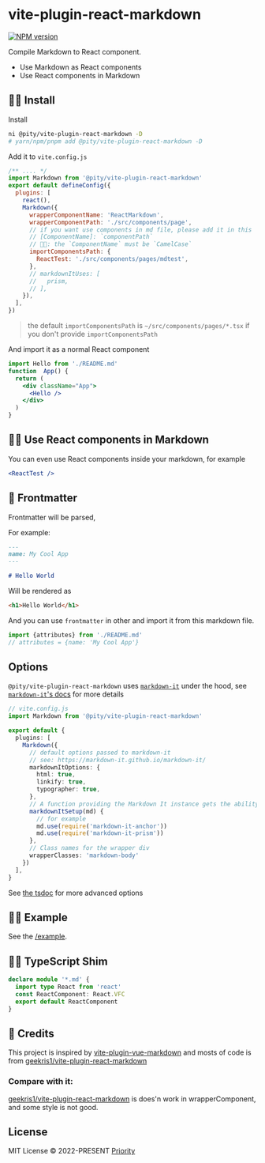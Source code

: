 # vite-plugin-react-markdown

[![NPM version](https://img.shields.io/npm/v/@pity\/vite-plugin-react-markdown?color=a1b858)](https://www.npmjs.com/package/@pity/vite-plugin-react-markdown)

Compile Markdown to React component.

- Use Markdown as React components
- Use React components in Markdown

## 🐱‍🚀 Install

Install

```bash
ni @pity/vite-plugin-react-markdown -D 
# yarn/npm/pnpm add @pity/vite-plugin-react-markdown -D
```

Add it to `vite.config.js`

```js
/** .... */
import Markdown from '@pity/vite-plugin-react-markdown'
export default defineConfig({
  plugins: [
    react(),
    Markdown({
      wrapperComponentName: 'ReactMarkdown',
      wrapperComponentPath: './src/components/page',
      // if you want use components in md file, please add it in this
      // [ComponentName]: `componentPath`
      // 🐱‍🚀: the `ComponentName` must be `CamelCase`
      importComponentsPath: {
        ReactTest: './src/components/pages/mdtest',
      },
      // markdownItUses: [
      //   prism,
      // ],
    }),
  ],
})
```

> the default `importComponentsPath` is `~/src/components/pages/*.tsx` if you don't provide `importComponentsPath`


And import it as a normal React component
```jsx
import Hello from './README.md'
function  App() {
  return (
    <div className="App">
      <Hello />
    </div>
  )
}
```

## 🐱‍🐉 Use React components in Markdown

You can even use React components inside your markdown, for example

```jsx
<ReactTest />
```


## 👾 Frontmatter

Frontmatter will be parsed,

For example:

```md
---
name: My Cool App
---

# Hello World

```

Will be rendered as

```html
<h1>Hello World</h1>
```

And you can use `frontmatter` in other and import it from this markdown file.

```jsx
import {attributes} from './README.md'
// attributes = {name: 'My Cool App'}
```

## Options

`@pity/vite-plugin-react-markdown` uses [`markdown-it`](https://github.com/markdown-it/markdown-it) under the hood, see [`markdown-it`'s docs](https://markdown-it.github.io/markdown-it/) for more details

```ts
// vite.config.js
import Markdown from '@pity/vite-plugin-react-markdown'

export default {
  plugins: [
    Markdown({
      // default options passed to markdown-it
      // see: https://markdown-it.github.io/markdown-it/
      markdownItOptions: {
        html: true,
        linkify: true,
        typographer: true,
      },
      // A function providing the Markdown It instance gets the ability to apply custom settings/plugins
      markdownItSetup(md) {
        // for example
        md.use(require('markdown-it-anchor'))
        md.use(require('markdown-it-prism'))
      },
      // Class names for the wrapper div
      wrapperClasses: 'markdown-body'
    })
  ],
}
```

See [the tsdoc](./src/types.ts) for more advanced options

## 🤷‍♂️ Example

See the [/example](./example).

## 🤷‍♀️ TypeScript Shim

```ts
declare module '*.md' {
  import type React from 'react'
  const ReactComponent: React.VFC
  export default ReactComponent
}
```


## 👏 Credits

This project is inspired by [vite-plugin-vue-markdown](https://github.com/antfu/vite-plugin-vue-markdown)
and mosts of code is from [geekris1/vite-plugin-react-markdown](https://github.com/geekris1/vite-plugin-react-markdown)

### Compare with it:
[geekris1/vite-plugin-react-markdown](https://github.com/geekris1/vite-plugin-react-markdown) is does'n work in wrapperComponent, and some style is not good.

## License

MIT License © 2022-PRESENT [Priority](https://github.com/priority3)
